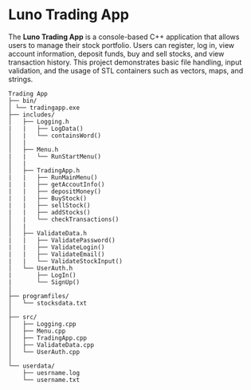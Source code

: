 # Luno Trading App

The **Luno Trading App** is a console-based C++ application that allows users to manage their stock portfolio. Users can register, log in, view account information, deposit funds, buy and sell stocks, and view transaction history. This project demonstrates basic file handling, input validation, and the usage of STL containers such as vectors, maps, and strings.

```
Trading App
├── bin/
│ └── tradingapp.exe
├── includes/
│   ├── Logging.h
|   |   ├── LogData()
│   |   └── containsWord()
│   |
│   ├── Menu.h
|   |   └── RunStartMenu()
│   |
│   ├── TradingApp.h
|   |   ├── RunMainMenu()
|   |   ├── getAccoutInfo()
|   |   ├── depositMoney()
|   |   ├── BuyStock()
|   |   ├── sellStock()
|   |   ├── addStocks()
│   |   └── checkTransactions()
│   |
│   ├── ValidateData.h
|   |   ├── ValidatePassword()
|   |   ├── ValidateLogin()
|   |   ├── ValidateEmail()
|   |   └── ValidateStockInput()
│   └── UserAuth.h
|       ├── LogIn()
|       └── SignUp()
│   
├── programfiles/
│   └── stocksdata.txt
│   
├── src/
│   ├── Logging.cpp
│   ├── Menu.cpp
│   ├── TradingApp.cpp
│   ├── ValidateData.cpp
│   └── UserAuth.cpp
│   
└── userdata/
    ├── uesrname.log
    └── username.txt
```
